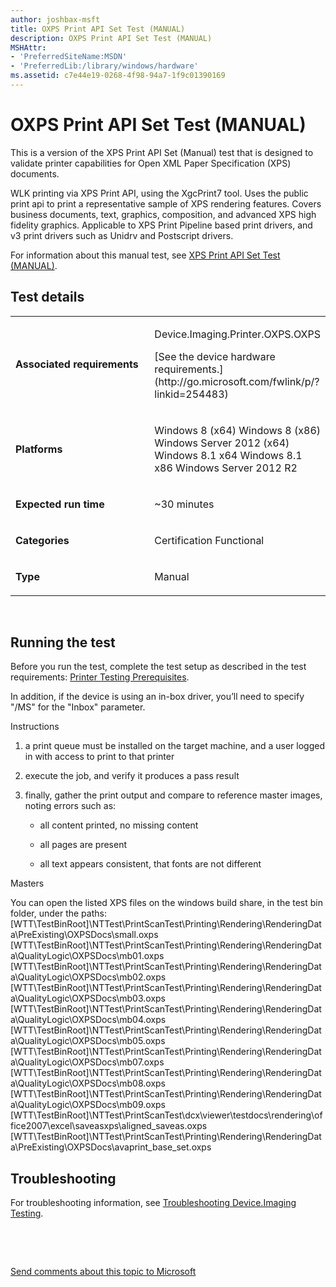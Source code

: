 ```yaml
---
author: joshbax-msft
title: OXPS Print API Set Test (MANUAL)
description: OXPS Print API Set Test (MANUAL)
MSHAttr:
- 'PreferredSiteName:MSDN'
- 'PreferredLib:/library/windows/hardware'
ms.assetid: c7e44e19-0268-4f98-94a7-1f9c01390169
---
```


# OXPS Print API Set Test (MANUAL)


This is a version of the XPS Print API Set (Manual) test that is designed to validate printer capabilities for Open XML Paper Specification (XPS) documents.

WLK printing via XPS Print API, using the XgcPrint7 tool. Uses the public print api to print a representative sample of XPS rendering features. Covers business documents, text, graphics, composition, and advanced XPS high fidelity graphics. Applicable to XPS Print Pipeline based print drivers, and v3 print drivers such as Unidrv and Postscript drivers.

For information about this manual test, see [XPS Print API Set Test (MANUAL)](xps-print-api-set-test--manual-f568f4fe-7f45-43c9-ab97-f9e4083582b9.md).

## Test details


<table>
<colgroup>
<col width="50%" />
<col width="50%" />
</colgroup>
<tbody>
<tr class="odd">
<td><p><strong>Associated requirements</strong></p></td>
<td><p>Device.Imaging.Printer.OXPS.OXPS</p>
<p>[See the device hardware requirements.](http://go.microsoft.com/fwlink/p/?linkid=254483)</p></td>
</tr>
<tr class="even">
<td><p><strong>Platforms</strong></p></td>
<td><p>Windows 8 (x64) Windows 8 (x86) Windows Server 2012 (x64) Windows 8.1 x64 Windows 8.1 x86 Windows Server 2012 R2</p></td>
</tr>
<tr class="odd">
<td><p><strong>Expected run time</strong></p></td>
<td><p>~30 minutes</p></td>
</tr>
<tr class="even">
<td><p><strong>Categories</strong></p></td>
<td><p>Certification Functional</p></td>
</tr>
<tr class="odd">
<td><p><strong>Type</strong></p></td>
<td><p>Manual</p></td>
</tr>
</tbody>
</table>

 

## Running the test


Before you run the test, complete the test setup as described in the test requirements: [Printer Testing Prerequisites](printer-testing-prerequisites.md).

In addition, if the device is using an in-box driver, you’ll need to specify "/MS" for the "Inbox" parameter.

Instructions

1.  a print queue must be installed on the target machine, and a user logged in with access to print to that printer

2.  execute the job, and verify it produces a pass result

3.  finally, gather the print output and compare to reference master images, noting errors such as:

    -   all content printed, no missing content

    -   all pages are present

    -   all text appears consistent, that fonts are not different

Masters

You can open the listed XPS files on the windows build share, in the test bin folder, under the paths: \[WTT\\TestBinRoot\]\\NTTest\\PrintScanTest\\Printing\\Rendering\\RenderingData\\PreExisting\\OXPSDocs\\small.oxps \[WTT\\TestBinRoot\]\\NTTest\\PrintScanTest\\Printing\\Rendering\\RenderingData\\QualityLogic\\OXPSDocs\\mb01.oxps \[WTT\\TestBinRoot\]\\NTTest\\PrintScanTest\\Printing\\Rendering\\RenderingData\\QualityLogic\\OXPSDocs\\mb02.oxps \[WTT\\TestBinRoot\]\\NTTest\\PrintScanTest\\Printing\\Rendering\\RenderingData\\QualityLogic\\OXPSDocs\\mb03.oxps \[WTT\\TestBinRoot\]\\NTTest\\PrintScanTest\\Printing\\Rendering\\RenderingData\\QualityLogic\\OXPSDocs\\mb04.oxps \[WTT\\TestBinRoot\]\\NTTest\\PrintScanTest\\Printing\\Rendering\\RenderingData\\QualityLogic\\OXPSDocs\\mb05.oxps \[WTT\\TestBinRoot\]\\NTTest\\PrintScanTest\\Printing\\Rendering\\RenderingData\\QualityLogic\\OXPSDocs\\mb07.oxps \[WTT\\TestBinRoot\]\\NTTest\\PrintScanTest\\Printing\\Rendering\\RenderingData\\QualityLogic\\OXPSDocs\\mb08.oxps \[WTT\\TestBinRoot\]\\NTTest\\PrintScanTest\\Printing\\Rendering\\RenderingData\\QualityLogic\\OXPSDocs\\mb09.oxps \[WTT\\TestBinRoot\]\\NTTest\\PrintScanTest\\dcx\\viewer\\testdocs\\rendering\\office2007\\excel\\saveasxps\\aligned\_saveas.oxps \[WTT\\TestBinRoot\]\\NTTest\\PrintScanTest\\Printing\\Rendering\\RenderingData\\PreExisting\\OXPSDocs\\avaprint\_base\_set.oxps

## Troubleshooting


For troubleshooting information, see [Troubleshooting Device.Imaging Testing](troubleshooting-deviceimaging-testing.md).

 

 

[Send comments about this topic to Microsoft](mailto:wsddocfb@microsoft.com?subject=Documentation%20feedback%20%5Bp_hck\p_hck%5D:%20OXPS%20Print%20API%20Set%20Test%20%28MANUAL%29%20%20RELEASE:%20%284/27/2016%29&body=%0A%0APRIVACY%20STATEMENT%0A%0AWe%20use%20your%20feedback%20to%20improve%20the%20documentation.%20We%20don't%20use%20your%20email%20address%20for%20any%20other%20purpose,%20and%20we'll%20remove%20your%20email%20address%20from%20our%20system%20after%20the%20issue%20that%20you're%20reporting%20is%20fixed.%20While%20we're%20working%20to%20fix%20this%20issue,%20we%20might%20send%20you%20an%20email%20message%20to%20ask%20for%20more%20info.%20Later,%20we%20might%20also%20send%20you%20an%20email%20message%20to%20let%20you%20know%20that%20we've%20addressed%20your%20feedback.%0A%0AFor%20more%20info%20about%20Microsoft's%20privacy%20policy,%20see%20http://privacy.microsoft.com/default.aspx. "Send comments about this topic to Microsoft")





